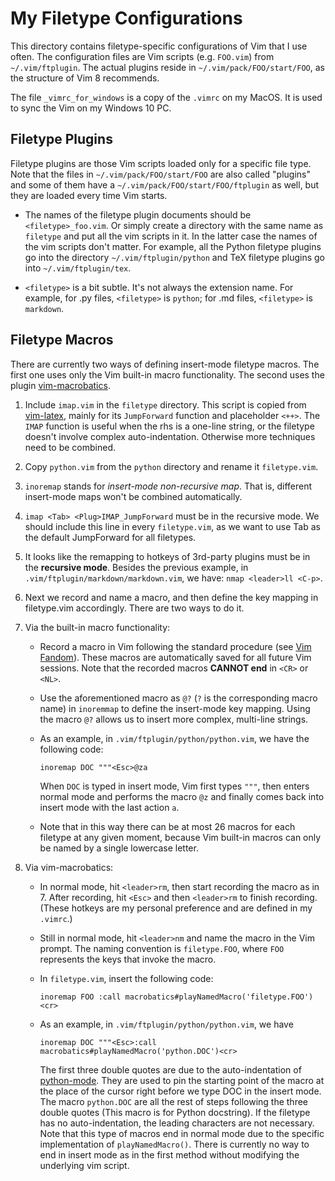 # My Filetype Configurations

This directory contains filetype-specific configurations of Vim that I use often. The configuration files are Vim scripts (e.g. `FOO.vim`) from `~/.vim/ftplugin`. The actual plugins reside in `~/.vim/pack/FOO/start/FOO`, as the structure of Vim 8 recommends.

The file `_vimrc_for_windows` is a copy of the `.vimrc` on my MacOS. It is used to sync the Vim on my Windows 10 PC.

## Filetype Plugins

Filetype plugins are those Vim scripts loaded only for a specific file type. Note that the files in `~/.vim/pack/FOO/start/FOO` are also called "plugins" and some of them have a `~/.vim/pack/FOO/start/FOO/ftplugin` as well, but they are loaded every time Vim starts.

   * The names of the filetype plugin documents should be `<filetype>_foo.vim`. Or simply create a directory with the same name as `filetype` and put all the vim scripts in it. In the latter case the names of the vim scripts don't matter. For example, all the Python filetype plugins go into the directory `~/.vim/ftplugin/python` and TeX filetype plugins go into `~/.vim/ftplugin/tex`.

   * `<filetype>` is a bit subtle. It's not always the extension name. For example, for .py files, `<filetype>` is `python`; for .md files, `<filetype>` is `markdown`.

## Filetype Macros

There are currently two ways of defining insert-mode filetype macros. The first one uses only the Vim built-in macro functionality. The second uses the plugin [vim-macrobatics](https://github.com/svermeulen/vim-macrobatics).

1. Include `imap.vim` in the `filetype` directory. This script is copied from [vim-latex](http://vim-latex.sourceforge.net), mainly for its `JumpForward` function and placeholder `<++>`. The `IMAP` function is useful when the rhs is a one-line string, or the filetype doesn't involve complex auto-indentation. Otherwise more techniques need to be combined.

2. Copy `python.vim` from the `python` directory and rename it `filetype.vim`.

3. `inoremap` stands for *insert-mode non-recursive map*. That is, different insert-mode maps won't be combined automatically.

4. `imap <Tab> <Plug>IMAP_JumpForward` must be in the recursive mode. We should include this line in every `filetype.vim`, as we want to use Tab as the default JumpForward for all filetypes.

5. It looks like the remapping to hotkeys of 3rd-party plugins must be in the **recursive mode**. Besides the previous example, in `.vim/ftplugin/markdown/markdown.vim`, we have: `nmap <leader>ll <C-p>`.

6. Next we record and name a macro, and then define the key mapping in filetype.vim accordingly. There are two ways to do it.

7. Via the built-in macro functionality:

   * Record a macro in Vim following the standard procedure (see [Vim Fandom](https://vim.fandom.com/wiki/Macros)). These macros are automatically saved for all future Vim sessions. Note that the recorded macros **CANNOT end** in `<CR>` or `<NL>`.

   * Use the aforementioned macro as `@?` (`?` is the corresponding macro name) in `inoremmap` to define the insert-mode key mapping. Using the macro `@?` allows us to insert more complex, multi-line strings.

   * As an example, in `.vim/ftplugin/python/python.vim`, we have the following code:

      `inoremap DOC """<Esc>@za`

      When `DOC` is typed in insert mode, Vim first types `"""`, then enters normal mode and performs the macro `@z` and finally comes back into insert mode with the last action `a`.

   * Note that in this way there can be at most 26 macros for each filetype at any given moment, because Vim built-in macros can only be named by a single lowercase letter.

8. Via vim-macrobatics:

   * In normal mode, hit `<leader>rm`, then start recording the macro as in 7. After recording, hit `<Esc>` and then `<leader>rm` to finish recording. (These hotkeys are my personal preference and are defined in my `.vimrc`.)

   * Still in normal mode, hit `<leader>nm` and name the macro in the Vim prompt. The naming convention is `filetype.FOO`, where `FOO` represents the keys that invoke the macro.

   * In `filetype.vim`, insert the following code:

      `inoremap FOO :call macrobatics#playNamedMacro('filetype.FOO')<cr>`

   * As an example, in `.vim/ftplugin/python/python.vim`, we have 

      `inoremap DOC """<Esc>:call macrobatics#playNamedMacro('python.DOC')<cr>`

      The first three double quotes are due to the auto-indentation of [python-mode](https://github.com/python-mode/python-mode). They are used to pin the starting point of the macro at the place of the cursor right before we type DOC in the insert mode. The macro `python.DOC` are all the rest of steps following the three double quotes (This macro is for Python docstring). If the filetype has no auto-indentation, the leading characters are not necessary. Note that this type of macros end in normal mode due to the specific implementation of `playNamedMacro()`. There is currently no way to end in insert mode as in the first method without modifying the underlying vim script.
